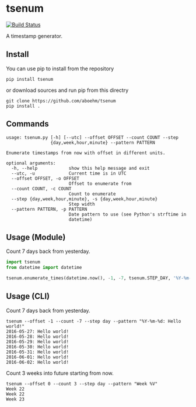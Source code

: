 # tsenum

[![Build Status](https://travis-ci.org/aboehm/tsenum.svg?branch=master)](https://travis-ci.org/aboehm/tsenum)

A timestamp generator.

## Install

You can use pip to install from the repository

```
pip install tsenum
```

or download sources and run pip from this directry

```
git clone https://github.com/aboehm/tsenum
pip install .
```

## Commands

```
usage: tsenum.py [-h] [--utc] --offset OFFSET --count COUNT --step
                 {day,week,hour,minute} --pattern PATTERN

Enumerate timestamps from now with offset in different units.

optional arguments:
  -h, --help            show this help message and exit
  --utc, -u             Current time is in UTC
  --offset OFFSET, -o OFFSET
                        Offset to enumerate from
  --count COUNT, -c COUNT
                        Count to enumerate
  --step {day,week,hour,minute}, -s {day,week,hour,minute}
                        Step width
  --pattern PATTERN, -p PATTERN
                        Date pattern to use (see Python's strftime in
                        datetime)
```
## Usage (Module)

Count 7 days back from yesterday.

```python
import tsenum
from datetime import datetime

tsenum.enumerate_times(datetime.now(), -1, -7, tsenum.STEP_DAY, '%Y-%m-%d')
```

## Usage (CLI)

Count 7 days back from yesterday.

```
tsenum --offset -1 --count -7 --step day --pattern "%Y-%m-%d: Hello world!"
2016-05-27: Hello world!
2016-05-28: Hello world!
2016-05-29: Hello world!
2016-05-30: Hello world!
2016-05-31: Hello world!
2016-06-01: Hello world!
2016-06-02: Hello world!
```

Count 3 weeks into future starting from now.

```
tsenum --offset 0 --count 3 --step day --pattern "Week %V"
Week 22
Week 22
Week 23
```
